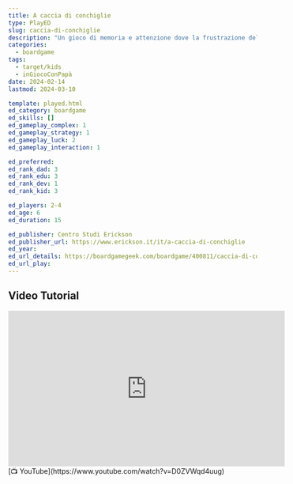 ```yaml
---
title: A caccia di conchiglie
type: PlayED
slug: caccia-di-conchiglie
description: "Un gioco di memoria e attenzione dove la frustrazione del mancato abbinamento è sostituita dalla divertente incertezza di quale sarà la conseguenza dell’errore pur continuando a premiare la giusta condotta. Un gioco veloce, divertente e stimolante per tutta la famiglia!"
categories:
  - boardgame
tags:
  - target/kids
  - inGiocoConPapà
date: 2024-02-14
lastmod: 2024-03-10

template: played.html
ed_category: boardgame
ed_skills: []
ed_gameplay_complex: 1
ed_gameplay_strategy: 1
ed_gameplay_luck: 2
ed_gameplay_interaction: 1

ed_preferred: 
ed_rank_dad: 3
ed_rank_edu: 3
ed_rank_dev: 1
ed_rank_kid: 3

ed_players: 2-4
ed_age: 6
ed_duration: 15

ed_publisher: Centro Studi Erickson
ed_publisher_url: https://www.erickson.it/it/a-caccia-di-conchiglie
ed_year: 
ed_url_details: https://boardgamegeek.com/boardgame/400811/caccia-di-conchiglie
ed_url_play: 
---
```


## Video Tutorial

<iframe width="560" height="315" src="https://www.youtube-nocookie.com/embed/D0ZVWqd4uug?si=5p2zDA1RU9vx5GQK" title="YouTube video player" frameborder="0" allow="accelerometer; autoplay; clipboard-write; encrypted-media; gyroscope; picture-in-picture; web-share" allowfullscreen></iframe>
[📺 YouTube](https://www.youtube.com/watch?v=D0ZVWqd4uug)
